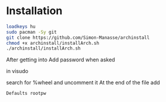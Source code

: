 # Installation
```bash
loadkeys hu
sudo pacman -Sy git
git clone https://github.com/Simon-Manasse/archinstall
chmod +x archinstall/installArch.sh
./archinstall/installArch.sh
```


After getting into 
Add password when asked

in visudo

search for %wheel and uncomment it
At the end of the file add

`Defaults rootpw`